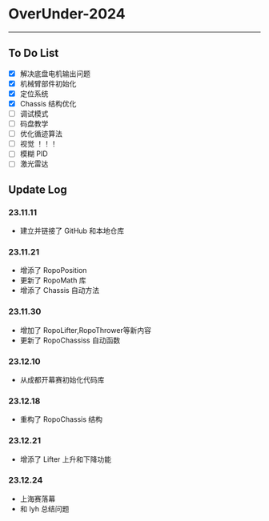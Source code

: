 # OverUnder-2024

---

## To Do List
- [x] 解决底盘电机输出问题
- [x] 机械臂部件初始化
- [x] 定位系统
- [x] Chassis 结构优化
- [ ] 调试模式
- [ ] 码盘教学
- [ ] 优化循迹算法
- [ ] 视觉 ！！！
- [ ] 模糊 PID
- [ ] 激光雷达

## Update Log
### 23.11.11
- 建立并链接了 GitHub 和本地仓库

### 23.11.21
- 增添了 RopoPosition
- 更新了 RopoMath 库
- 增添了 Chassis 自动方法

### 23.11.30
- 增加了 RopoLifter,RopoThrower等新内容
- 更新了 RopoChassiss 自动函数

### 23.12.10
- 从成都开幕赛初始化代码库

### 23.12.18
- 重构了 RopoChassis 结构

### 23.12.21
- 增添了 Lifter 上升和下降功能

### 23.12.24
- 上海赛落幕
- 和 lyh 总结问题 